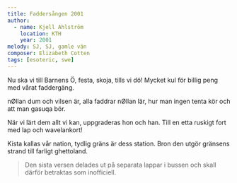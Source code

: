 ```yaml
---
title: Faddersången 2001
author:
  - name: Kjell Ahlström
    location: KTH
    year: 2001
melody: SJ, SJ, gamle vän
composer: Elizabeth Cotten
tags: [esoteric, swe]
---
```


Nu ska vi till Barnens Ö,
festa, skoja, tills vi dö!
Mycket kul för billig peng
med vårat faddergäng.

nØllan dum och vilsen är,
alla faddrar nØllan lär,
hur man ingen tenta kör
och att man gasuqa bör.

När vi lärt dem allt vi kan,
uppgraderas hon och han.
Till en etta ruskigt fort
med lap och wavelankort!

Kista kallas vår nation,
tydlig gräns är dess station.
Bron den utgör gränsens strand
till farligt ghettoland.

> Den sista versen delades ut på separata lappar i bussen och skall därför betraktas som inofficiell.
